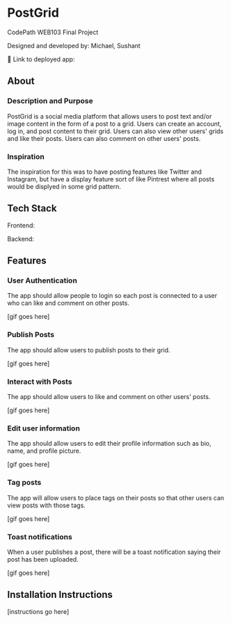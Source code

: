# PostGrid

CodePath WEB103 Final Project

Designed and developed by: Michael, Sushant

🔗 Link to deployed app:

## About

### Description and Purpose

PostGrid is a social media platform that allows users to post text and/or image content in the form of a post to a grid. Users can create an account, log in, and post content to their grid. Users can also view other users' grids and like their posts. Users can also comment on other users' posts.

### Inspiration

The inspiration for this was to have posting features like Twitter and Instagram, but have a display feature sort of like Pintrest where all posts would be displyed in some grid pattern. 

## Tech Stack

Frontend:

Backend:

## Features

### User Authentication

The app should allow people to login so each post is connected to a user who can like and comment on other posts.

[gif goes here]

### Publish Posts

The app should allow users to publish posts to their grid.

[gif goes here]

### Interact with Posts

The app should allow users to like and comment on other users' posts.

[gif goes here]

### Edit user information

The app should allow users to edit their profile information such as bio, name, and profile picture.

[gif goes here]

### Tag posts

The app will allow users to place tags on their posts so that other users can view posts with those tags.

[gif goes here]

### Toast notifications

When a user publishes a post, there will be a toast notification saying their post has been uploaded.

[gif goes here]

## Installation Instructions

[instructions go here]